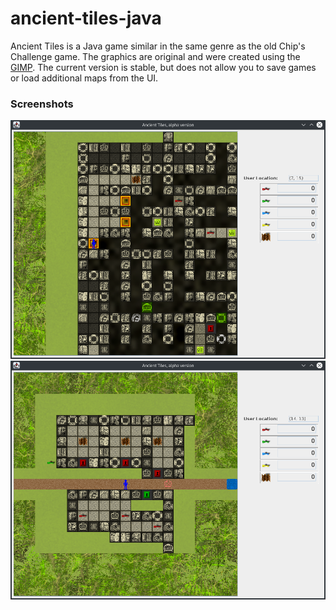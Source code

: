 ancient-tiles-java
==================

Ancient Tiles is a Java game similar in the same genre as the old Chip's Challenge game.  The graphics are original and were created using the [GIMP](http://www.gimp.org/).  The current version is stable, but does not allow you to save games or load additional maps from the UI.

### Screenshots

![Screenshot 1](screenshot1.png)
![Screenshot 2](screenshot2.png)
